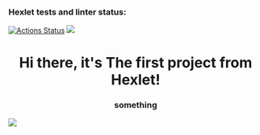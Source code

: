 ### Hexlet tests and linter status:
[![Actions Status](https://github.com/iggri1967/java-project-61/workflows/hexlet-check/badge.svg)](https://github.com/iggri1967/java-project-61/actions)
<a href="https://codeclimate.com/github/iggri1967/java-project-61/maintainability"><img src="https://api.codeclimate.com/v1/badges/cd73e7d217e9d3c56729/maintainability" /></a>
<h1 align="center">Hi there, it's The first project from Hexlet! </h1>
 <h3 align="center">something</h3> 
<a href="https://asciinema.org/a/1cjA7swI4zO3Ovi2EtN4ZpsaH" target="_blank"><img src="https://asciinema.org/a/1cjA7swI4zO3Ovi2EtN4ZpsaH.svg" /></a>
